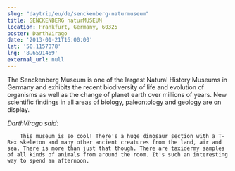 ```yaml
---
slug: "daytrip/eu/de/senckenberg-naturmuseum"
title: SENCKENBERG naturMUSEUM
location: Frankfurt, Germany, 60325
poster: DarthVirago
date: '2013-01-21T16:00:00'
lat: '50.1157078'
lng: '8.6591469'
external_url: null
---
```


The Senckenberg Museum is one of the largest Natural History Museums in Germany and exhibits the recent biodiversity of life and evolution of organisms as well as the change of planet earth over millions of years. New scientific findings in all areas of biology, paleontology and geology are on display.

<em>DarthVirago said:</em>

        This museum is so cool! There's a huge dinosaur section with a T-Rex skeleton and many other ancient creatures from the land, air and sea. There is more than just that though. There are taxidermy samples of all kinds of animals from around the room. It's such an interesting way to spend an afternoon.
